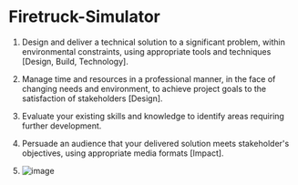 # Firetruck-Simulator

1.	Design and deliver a technical solution to a significant problem, within environmental constraints, using appropriate tools and techniques [Design, Build, Technology].
2.	Manage time and resources in a professional manner, in the face of changing needs and environment, to achieve project goals to the satisfaction of stakeholders [Design].
3.	Evaluate your existing skills and knowledge to identify areas requiring further development.
4.	Persuade an audience that your delivered solution meets stakeholder's objectives, using appropriate media formats [Impact].

5.	![image](https://github.com/Jxkobyte/Firetruck-Simulator/assets/62095249/504f1794-724a-4d93-b23b-79cc4e3eaf71)
